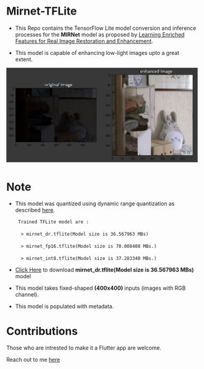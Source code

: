 # Mirnet-TFLite

 - This Repo contains the TensorFlow Lite model conversion and inference processes for the **MIRNet** model as proposed by [Learning Enriched Features for Real Image Restoration and Enhancement](https://arxiv.org/pdf/2003.06792v2.pdf). 

 - This model is capable of enhancing low-light images upto a great extent. 
 
 ![](./sample/enhanced.jpg)
 
 # Note 
 
  - This model was quantized using dynamic range quantization as described [here](https://www.tensorflow.org/lite/performance/post_training_quant).
  
         Trained TFLite model are :
         
          > mirnet_dr.tflite(Model size is 36.567963 MBs) 
          
          > mirnet_fp16.tflite(Model size is 70.008408 MBs.)
          
          > mirnet_int8.tflite(Model size is 37.283340 MBs.)
          
  - [Click Here](https://drive.google.com/file/d/1jGSzgS9YP7q9saycZR6PMkF6qDXHWh_6/view?usp=sharing) to download  **mirnet_dr.tflite(Model size is 36.567963 MBs)** model
  - This model takes fixed-shaped **(400x400)** inputs (images with RGB channel).
  - This model is populated with metadata.

# Contributions

Those who are intrested to make it a Flutter app are welcome.

Reach out to me [here](http://adhilcodes.me/)
